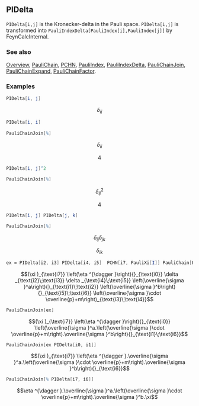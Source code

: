 ## PIDelta

`PIDelta[i,j]` is the Kronecker-delta in the Pauli space. `PIDelta[i,j]` is transformed into `PauliIndexDelta[PauliIndex[i],PauliIndex[j]]` by FeynCalcInternal.

### See also

[Overview](Extra/FeynCalc.md), [PauliChain](PauliChain.md), [PCHN](PCHN.md), [PauliIndex](PauliIndex.md), [PauliIndexDelta](PauliIndexDelta.md), [PauliChainJoin](PauliChainJoin.md), [PauliChainExpand](PauliChainExpand.md), [PauliChainFactor](PauliChainFactor.md).

### Examples

```mathematica
PIDelta[i, j]
```

$$\delta _{ij}$$

```mathematica
PIDelta[i, i] 
 
PauliChainJoin[%]
```

$$\delta _{ii}$$

$$4$$

```mathematica
PIDelta[i, j]^2 
 
PauliChainJoin[%]
```

$$\delta _{ij}^2$$

$$4$$

```mathematica
PIDelta[i, j] PIDelta[j, k] 
 
PauliChainJoin[%]
```

$$\delta _{ij} \delta _{jk}$$

$$\delta _{ik}$$

```mathematica
ex = PIDelta[i2, i3] PIDelta[i4, i5]  PCHN[i7, PauliXi[I]] PauliChain[PauliEta[-I], PauliIndex[i0]] PauliChain[PauliSigma[CartesianIndex[a]], PauliIndex[i1], PauliIndex[i2]] PauliChain[PauliSigma[CartesianIndex[b]], PauliIndex[i5], PauliIndex[i6]] PauliChain[m + PauliSigma[CartesianMomentum[p]], PauliIndex[i3], PauliIndex[i4]]
```

$$(\xi )_{\text{i7}} \left(\eta ^{\dagger }\right){}_{\text{i0}} \delta _{\text{i2}\;\text{i3}} \delta _{\text{i4}\;\text{i5}} \left(\overline{\sigma }^a\right){}_{\text{i1}\;\text{i2}} \left(\overline{\sigma }^b\right){}_{\text{i5}\;\text{i6}} \left(\overline{\sigma }\cdot \overline{p}+m\right)_{\text{i3}\;\text{i4}}$$

```mathematica
PauliChainJoin[ex]
```

$$(\xi )_{\text{i7}} \left(\eta ^{\dagger }\right){}_{\text{i0}} \left(\overline{\sigma }^a.\left(\overline{\sigma }\cdot \overline{p}+m\right).\overline{\sigma }^b\right){}_{\text{i1}\;\text{i6}}$$

```mathematica
PauliChainJoin[ex PIDelta[i0, i1]]
```

$$(\xi )_{\text{i7}} \left(\eta ^{\dagger }.\overline{\sigma }^a.\left(\overline{\sigma }\cdot \overline{p}+m\right).\overline{\sigma }^b\right){}_{\text{i6}}$$

```mathematica
PauliChainJoin[% PIDelta[i7, i6]]
```

$$\eta ^{\dagger }.\overline{\sigma }^a.\left(\overline{\sigma }\cdot \overline{p}+m\right).\overline{\sigma }^b.\xi$$